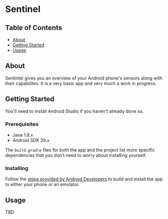 # Sentinel

## Table of Contents
+ [About](#about)
+ [Getting Started](#getting_started)
+ [Usage](#usage)


## About <a name = "about"></a>
Sentintel gives you an overview of your Android phone's sensors along with their capabilites. It is a very basic app and very much a work in progress.

## Getting Started <a name = "getting_started"></a>
You'll need to install Android Studio if you haven't already done so.

### Prerequisites

- Java 1.8.x
- Android SDK 29.x

The `build.gradle` files for both the app and the project list more specific dependencies that you don't need to worry about installing yourself.

### Installing

Follow the [steps provided by Android Developers](https://developer.android.com/training/basics/firstapp/running-app) to build and install the app to either your phone or an emulator.

## Usage <a name = "usage"></a>

TBD
